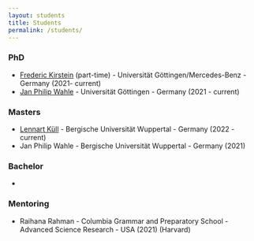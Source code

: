 ```yaml
---
layout: students
title: Students
permalink: /students/
---
```

### **PhD**
- [Frederic Kirstein](https://de.linkedin.com/in/frederic-kirstein) (part-time) - Universität Göttingen/Mercedes-Benz - Germany (2021- current)
- [Jan Philip Wahle](https://wahle.ai/) - Universität Göttingen - Germany (2021 - current)

### **Masters**
- [Lennart Küll](https://www.linkedin.com/in/lennart-k%C3%BCll-2140a9203/) - Bergische Universität Wuppertal - Germany (2022 - current)
- Jan Philip Wahle  - Bergische Universität Wuppertal - Germany (2021)

### **Bachelor**
- 

### **Mentoring**
- Raihana Rahman - Columbia Grammar and Preparatory School - Advanced Science Research - USA (2021) (Harvard)
